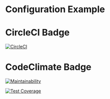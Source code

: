# Configuration Example

# CircleCI Badge
[![CircleCI](https://dl.circleci.com/status-badge/img/gh/dqmdz/pr_template/tree/main.svg?style=svg)](https://dl.circleci.com/status-badge/redirect/gh/dqmdz/pr_template/tree/main)

# CodeClimate Badge
[![Maintainability](https://api.codeclimate.com/v1/badges/8dd4b21763082941ca95/maintainability)](https://codeclimate.com/github/dqmdz/pr_template/maintainability)

[![Test Coverage](https://api.codeclimate.com/v1/badges/8dd4b21763082941ca95/test_coverage)](https://codeclimate.com/github/dqmdz/pr_template/test_coverage)